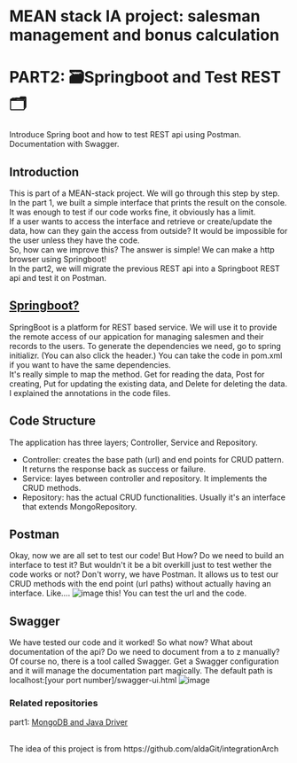 # MEAN stack IA project: salesman management and bonus calculation
# PART2: 🗃Springboot and Test REST🗂

Introduce Spring boot and how to test REST api using Postman. </br>
Documentation with Swagger.

## Introduction
This is part of a MEAN-stack project. We will go through this step by step. </br>
In the part 1, we built a simple interface that prints the result on the console.
It was enough to test if our code works fine, it obviously has a limit. </br>
If a user wants to access the interface and retrieve or create/update the data, how can they gain the access from outside?
It would be impossible for the user unless they have the code. </br>
So, how can we improve this? The answer is simple! We can make a http browser using Springboot! </br>
In the part2, we will migrate the previous REST api into a Springboot REST api and test it on Postman.

## [Springboot?](https://start.spring.io/)
SpringBoot is a platform for REST based service. We will use it to provide the remote access of our appication for managing salesmen and their records to the users.
To generate the dependencies we need, go to spring initializr. (You can also click the header.)
You can take the code in pom.xml if you want to have the same dependencies.
</br>
It's really simple to map the method. Get for reading the data, Post for creating, Put for updating the existing data, and Delete for deleting the data.
I explained the annotations in the code files. 

## Code Structure
The application has three layers; Controller, Service and Repository.
<ul>
  <li> Controller: creates the base path (url) and end points for CRUD pattern. It returns the response back as success or failure. </li>
  <li> Service: layes between controller and repository. It implements the CRUD methods. </li>
  <li> Repository: has the actual CRUD functionalities. Usually it's an interface that extends MongoRepository. </li>
</ul>

## Postman
Okay, now we are all set to test our code! But How? Do we need to build an interface to test it?
But wouldn't it be a bit overkill just to test wether the code works or not?
Don't worry, we have Postman.
It allows us to test our CRUD methods with the end point (url paths) without actually having an interface. Like....
![image](https://user-images.githubusercontent.com/60022132/143301142-deec9933-5212-4dee-9fbc-e394ed7cba24.png)
this! You can test the url and the code.

## Swagger
We have tested our code and it worked! So what now?
What about documentation of the api? Do we need to document from a to z manually?
Of course no, there is a tool called Swagger.
Get a Swagger configuration and it will manage the documentation part magically.
The default path is localhost:[your port number]/swagger-ui.html
![image](https://user-images.githubusercontent.com/60022132/143302603-bdbe9c4a-c963-4698-ab64-6c5959da56e6.png)




### Related repositories
part1: [MongoDB and Java Driver](https://github.com/hyeny99/MongoDB-Java-driver)


</br>
The idea of this project is from https://github.com/aldaGit/integrationArch





